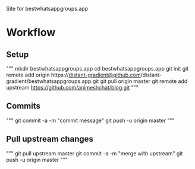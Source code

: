 Site for bestwhatsappgroups.app

# Workflow

## Setup
"""
mkdir bestwhatsappgroups.app
cd bestwhatsappgroups.app
git init
git remote add origin https://distant-gradient@github.com/distant-gradient/bestwhatsappgroups.app.git
git pull origin master
git remote add upstream https://github.com/animeshchat/blog.git
"""

## Commits
"""
git commit -a -m "commit message"
git push -u origin master
"""

## Pull upstream changes
"""
git pull upstream master
git commit -a -m "merge with upstream"
git push -u origin master
"""

